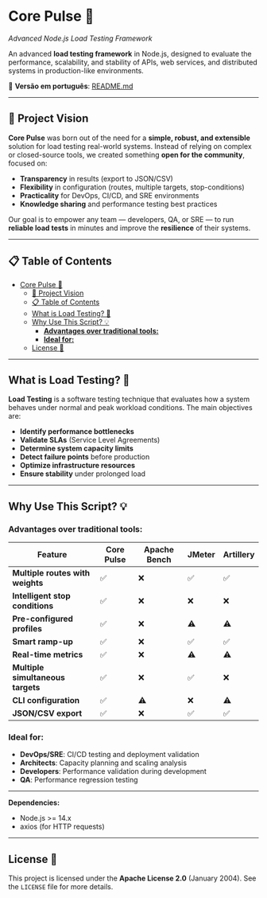 # Core Pulse 🚀

*Advanced Node.js Load Testing Framework*

An advanced **load testing framework** in Node.js, designed to evaluate the performance, scalability, and stability of APIs, web services, and distributed systems in production-like environments.

📄 **Versão em português**: [README.md](README.md)  

---

## 📖 Project Vision

**Core Pulse** was born out of the need for a **simple, robust, and extensible** solution for load testing real-world systems.
Instead of relying on complex or closed-source tools, we created something **open for the community**, focused on:

* **Transparency** in results (export to JSON/CSV)
* **Flexibility** in configuration (routes, multiple targets, stop-conditions)
* **Practicality** for DevOps, CI/CD, and SRE environments
* **Knowledge sharing** and performance testing best practices

Our goal is to empower any team — developers, QA, or SRE — to run **reliable load tests** in minutes and improve the **resilience** of their systems.

---

## 📋 Table of Contents

- [Core Pulse 🚀](#core-pulse-)
  - [📖 Project Vision](#-project-vision)
  - [📋 Table of Contents](#-table-of-contents)
  - [What is Load Testing? 🎯](#what-is-load-testing-)
  - [Why Use This Script? 💡](#why-use-this-script-)
    - [**Advantages over traditional tools:**](#advantages-over-traditional-tools)
    - [**Ideal for:**](#ideal-for)
  - [License 📝](#license-)

---

## What is Load Testing? 🎯

**Load Testing** is a software testing technique that evaluates how a system behaves under normal and peak workload conditions. The main objectives are:

* **Identify performance bottlenecks**
* **Validate SLAs** (Service Level Agreements)
* **Determine system capacity limits**
* **Detect failure points** before production
* **Optimize infrastructure resources**
* **Ensure stability** under prolonged load

---

## Why Use This Script? 💡

### **Advantages over traditional tools:**

| Feature                           | Core Pulse | Apache Bench | JMeter | Artillery |
| --------------------------------- | ---------- | ------------ | ------ | --------- |
| **Multiple routes with weights**  | ✅          | ❌            | ✅      | ✅         |
| **Intelligent stop conditions**   | ✅          | ❌            | ❌      | ❌         |
| **Pre-configured profiles**       | ✅          | ❌            | ⚠️     | ⚠️        |
| **Smart ramp-up**                 | ✅          | ❌            | ✅      | ✅         |
| **Real-time metrics**             | ✅          | ❌            | ⚠️     | ⚠️        |
| **Multiple simultaneous targets** | ✅          | ❌            | ✅      | ❌         |
| **CLI configuration**             | ✅          | ⚠️           | ❌      | ⚠️        |
| **JSON/CSV export**               | ✅          | ❌            | ✅      | ✅         |

### **Ideal for:**

* **DevOps/SRE**: CI/CD testing and deployment validation
* **Architects**: Capacity planning and scaling analysis
* **Developers**: Performance validation during development
* **QA**: Performance regression testing

---

**Dependencies:**

* Node.js >= 14.x
* axios (for HTTP requests)

---

## License 📝

This project is licensed under the **Apache License 2.0** (January 2004). See the `LICENSE` file for more details.
